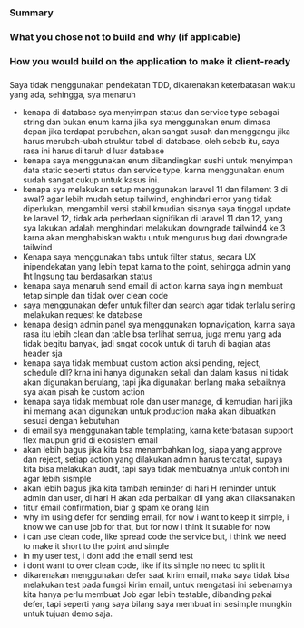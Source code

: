 ### Summary


### What you chose not to build and why (if applicable)


### How you would build on the application to make it client-ready


### 
Saya tidak menggunakan pendekatan TDD, dikarenakan keterbatasan waktu yang ada, sehingga, sya menaruh

- kenapa di database sya menyimpan status dan service type sebagai string dan bukan enum karna jika sya menggunakan enum dimasa depan jika terdapat perubahan, akan sangat susah dan menggangu jika harus merubah-ubah struktur tabel di database, oleh sebab itu, saya rasa ini harus di taruh d luar database
- kenapa saya menggunakan enum dibandingkan sushi untuk menyimpan data static seperti status dan service type, karna menggunakan enum sudah sangat cukup untuk kasus ini.
- kenapa sya melakukan setup menggunakan laravel 11 dan filament 3 di awal? agar lebih mudah setup tailwind, enghindari error yang tidak diperlukan, mengambil versi stabil kmudian sisanya saya tinggal update ke laravel 12, tidak ada perbedaan signifikan di laravel 11 dan 12, yang sya lakukan adalah menghindari melakukan downgrade tailwind4 ke 3 karna akan menghabiskan waktu untuk mengurus bug dari downgrade tailwind
- Kenapa saya menggunakan tabs untuk filter status, secara UX inipendekatan yang lebih tepat karna to the point, sehingga admin yang lht lngsung tau berdasarkan status
- kenapa saya menaruh send email di action karna saya ingin membuat tetap simple dan tidak over clean code
- saya menggunakan defer untuk filter dan search agar tidak terlalu sering melakukan request ke database
- kenapa design admin panel sya menggunakan topnavigation, karna saya rasa itu lebih clean dan table bsa terlihat semua, juga menu yang ada tidak begitu banyak, jadi sngat cocok untuk di taruh di bagian atas header sja
- kenapa saya tidak membuat custom action aksi pending, reject, schedule dll? krna ini hanya digunakan sekali dan dalam kasus ini tidak akan digunakan berulang, tapi jika digunakan berlang maka sebaiknya sya akan pisah ke custom action
- kenapa saya tidak membuat role dan user manage, di kemudian hari jika ini memang akan digunakan untuk production maka akan dibuatkan sesuai dengan kebutuhan
- di email sya menggunakan table templating, karna keterbatasan support flex maupun grid di ekosistem email
- akan lebih bagus jika kita bsa menambahkan log, siapa yang approve dan reject, setiap action yang dilakukan admin harus tercatat, supaya kita bisa melakukan audit, tapi saya tidak membuatnya untuk contoh ini agar lebih sismple
- akan lebih bagus jika kita tambah reminder di hari H reminder untuk admin dan user, di hari H akan ada perbaikan dll yang akan dilaksanakan
- fitur email confirmation, biar g spam ke orang lain
- why im using defer for sending email, for now i want to keep it simple, i know we can use job for that, but for now i think it sutable for now
- i can use clean code, like spread code the service but, i think we need to make it short to the point and simple
- in my user test, i dont add the email send test
- i dont want to over clean code, like if its simple no need to split it 
- dikarenakan menggunakan defer saat kirim email, maka saya tidak bisa melakukan test pada fungsi kirim email, untuk mengatasi ini sebenarnya kita hanya perlu membuat Job agar lebih testable, dibanding pakai defer, tapi seperti yang saya bilang saya membuat ini sesimple mungkin untuk tujuan demo saja.